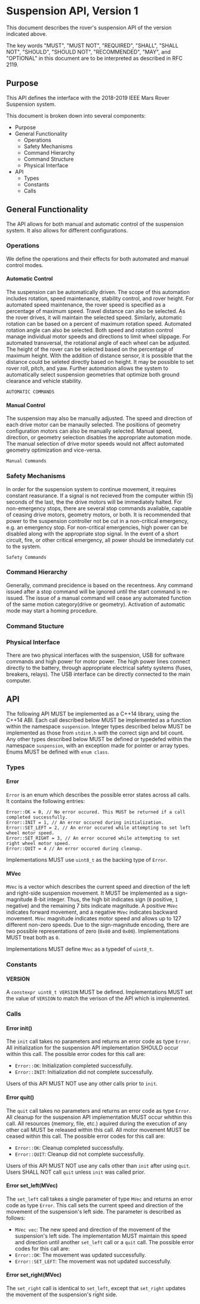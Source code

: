 # Suspension API, Version 1

This document describes the rover's suspension API of the version indicated above.

The key words "MUST", "MUST NOT", "REQUIRED", "SHALL", "SHALL NOT", "SHOULD", "SHOULD NOT", "RECOMMENDED", "MAY", and "OPTIONAL" in this document are to be interpreted as described in RFC 2119.

## Purpose

This API defines the interface with the 2018-2019 IEEE Mars Rover Suspension system. 

This document is broken down into several components:

- Purpose
- General Functionality
	- Operations
	- Safety Mechanisms
	- Command Hierarchy
	- Command Structure
	- Physical Interface
- API
	- Types
	- Constants
	- Calls

## General Functionality
<!-- picture of setup -->
The API allows for both manual and automatic control of the suspension system. It also
allows for different configurations.

### Operations

We define the operations and their effects for both automated and manual
control modes. 

#### Automatic Control

The suspension can be automatically driven. The scope of this automation includes rotation, speed maintenance, stability control, and rover height. For automated speed maintenance, the rover speed is specified as a percentage of maximum speed. Travel distance can also be selected. As the rover drives, it will maintain the selected speed. Similarly, automatic rotation can be based on a percent of maximum rotation speed. Automated rotation angle can also be selected. Both speed and rotation control manage individual motor speeds and directions to limit wheel slippage. For automated transversal, the rotational angle of each wheel can be adjusted. The height of the rover can be selected based on the percentage of maximum height. With the addition of distance sensor, it is possible that the distance could be seleted directly based on height. It may be possible to set rover roll, pitch, and yaw. Further automation allows the system to automatically select suspension geometries that
optimize both ground clearance and vehicle stability.

``` 
AUTOMATIC COMMANDS
```

#### Manual Control

The suspension may also be manually adjusted. The speed and direction of each drive motor can be manaully selected. The positions of geometry configuration motors can also be manually selected. Manual speed, direction, or geometry selection disables the appropriate automation mode. The manual selection of drive motor speeds would not affect automated geometry optimization and vice-versa.

```
Manual Commands
```

### Safety Mechanisms

In order for the suspension system to continue movement, it requires constant reasurance. If a signal is not recieved from the computer within (5) seconds of the last, the the drive motors will be immediately halted. For non-emergency stops, there are several stop commands available, capable of ceasing drive motors, geometry motors, or both. It is recommended that power to the suspension controller not be cut in a non-critical emergency, e.g. an emergency stop. For non-critical emergencies, high power can be disabled along with the appropriate stop signal. In the event of a short circuit, fire, or other critical emergency, all power should be immediately cut to the system.

```
Safety Commands
```

### Command Hierarchy

<!-- Command Hierarchy Chart --> 

Generally, command precidence is based on the recentness. Any command issued after a stop command will be ignored until the start command is re-issued. The issue of a manual command will cease any automated function of the same motion category(drive or geometry). Activation of automatic mode may start a homing procedure.  

### Command Stucture

### Physical Interface

There are two physical interfaces with the suspension, USB for software commands and high power for motor power. The high power lines connect directly to the battery, through appropriate electrical safety systems (fuses, breakers, relays). The USB interface can be directly connected to the main computer.

## API

The following API MUST be implemented as a C++14 library, using the C++14 ABI. Each call described below MUST be implemented as a function within the namespace `suspension`. Integer types described below MUST be implemented as those from `stdint.h` with the correct sign and bit count. Any other types described below MUST be defined or typedefed within the namespace `suspension`, with an exception made for pointer or array types. Enums MUST be defined with `enum class`.

### Types

#### Error

`Error` is an enum which describes the possible error states across all calls. It contains the following entries:
```
Error::OK = 0, // No error occured. This MUST be returned if a call completed successfully.
Error::INIT = 1, // An error occured during initialization.
Error::SET_LEFT = 2, // An error occured while attempting to set left wheel motor speed.
Error::SET_RIGHT = 3, // An error occured while attempting to set right wheel motor speed.
Error::QUIT = 4 // An error occured during cleanup.
```
		
Implementations MUST use `uint8_t` as the backing type of `Error`.

#### MVec

`MVec` is a vector which describes the current speed and direction of the left and right-side suspension movement. It MUST be implemented as a sign-magnitude 8-bit integer. Thus, the high bit indicates sign (`0` positive, `1` negative) and the remaining 7 bits indicate magnitude. A positive `MVec` indicates forward movement, and a negative `MVec` indicates backward movement. `MVec` magnitude indicates motor speed and allows up to 127 different non-zero speeds. Due to the sign-magnitude encoding, there are two possible representations of zero (`0x80` and `0x00`). Implementations MUST treat both as `0`.

Implementations MUST define `MVec` as a typedef of `uint8_t`.

### Constants

#### VERSION

A `constexpr uint8_t VERSION` MUST be defined. Implementations MUST set the value of `VERSION` to match the verison of the API which is implemented.

### Calls

#### Error init()

The `init` call takes no parameters and returns an error code as type `Error`. All initialization for the suspension API implementation SHOULD occur within this call. The possible error codes for this call are:
  * `Error::OK`: Initialization completed successfully.
  * `Error::INIT`: Initialization did not complete successfully.

Users of this API MUST NOT use any other calls prior to `init`.

#### Error quit()

The `quit` call takes no parameters and returns an error code as type `Error`. All cleanup for the suspension API implementation MUST occur whithin this call. All resources (memory, file, etc.) aquired during the execution of any other call MUST be released within this call. All motor movement MUST be ceased within this call. The possible error codes for this call are:
  * `Error::OK`: Cleanup completed successfully.
  * `Error::QUIT`: Cleanup did not complete successfully.

Users of this API MUST NOT use any calls other than `init` after using `quit`. Users SHALL NOT call `quit` unless `init` was called prior.

#### Error set_left(MVec)

The `set_left` call takes a single parameter of type `MVec` and returns an error code as type `Error`. This call sets the current speed and direction of the movement of the suspension's left side. The parameter is described as follows:
  * `MVec vec`: The new speed and direction of the movement of the suspension's left side. The implementation MUST maintain this speed and direction until another `set_left` call or a `quit`
call.
The possible error codes for this call are:
  * `Error::OK`: The movement was updated successfully.
  * `Error::SET_LEFT`: The movement was not updated successfully.

#### Error set_right(MVec)

The `set_right` call is identical to `set_left`, except that `set_right` updates the movement of the suspension's right side.

